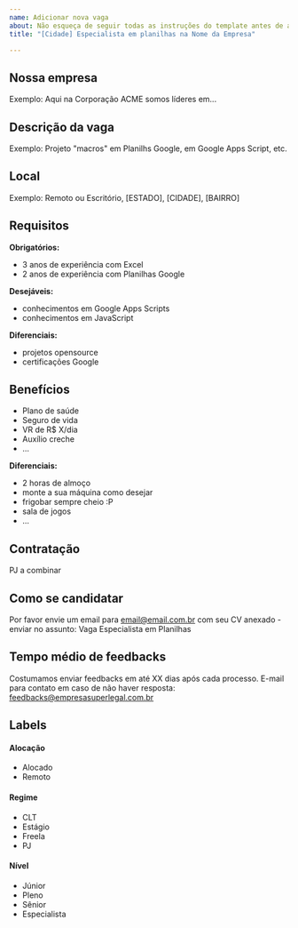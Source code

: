 ```yaml
---
name: Adicionar nova vaga
about: Não esqueça de seguir todas as instruções do template antes de abrir a vaga.
title: "[Cidade] Especialista em planilhas na Nome da Empresa"

---
```


<!-- 
==================================================
POR FAVOR, SÓ POSTE SE A VAGA FOR PARA FRONT-END!

Não faça distinção de gênero no título da vaga.

Use: "Especialista em planilhas" \o/

Exemplo: `[São Paulo] Front-End Developer na NOME DA EMPRESA`
==================================================
-->

## Nossa empresa

Exemplo: Aqui na Corporação ACME somos líderes em...

## Descrição da vaga

Exemplo: Projeto "macros" em Planilhs Google, em Google Apps Script, etc.

## Local

Exemplo: Remoto ou Escritório, [ESTADO], [CIDADE], [BAIRRO]

## Requisitos

**Obrigatórios:**
- 3 anos de experiência com Excel
- 2 anos de experiência com Planilhas Google

**Desejáveis:**
- conhecimentos em Google Apps Scripts
- conhecimentos em JavaScript

**Diferenciais:**
- projetos opensource
- certificações Google

## Benefícios

- Plano de saúde
- Seguro de vida
- VR de R$ X/dia
- Auxílio creche
- ...

**Diferenciais:**
- 2 horas de almoço
- monte a sua máquina como desejar
- frigobar sempre cheio :P
- sala de jogos
- ...

## Contratação

PJ a combinar

## Como se candidatar

Por favor envie um email para email@email.com.br com seu CV anexado - enviar no assunto: Vaga Especialista em Planilhas

## Tempo médio de feedbacks

Costumamos enviar feedbacks em até XX dias após cada processo.
E-mail para contato em caso de não haver resposta: feedbacks@empresasuperlegal.com.br

## Labels
<!-- retire os labels que não fazem sentido à vaga -->

#### Alocação
- Alocado
- Remoto

#### Regime
- CLT
- Estágio
- Freela
- PJ

#### Nível
- Júnior
- Pleno
- Sênior
- Especialista

